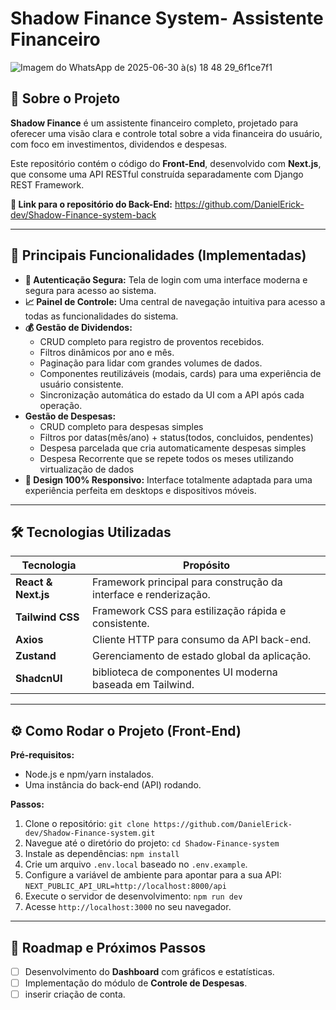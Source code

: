 # Shadow Finance System- Assistente Financeiro

![Imagem do WhatsApp de 2025-06-30 à(s) 18 48 29_6f1ce7f1](https://github.com/user-attachments/assets/eac28cd8-9f51-4c68-9b37-25802b44af69)

## 🚀 Sobre o Projeto

**Shadow Finance** é um assistente financeiro completo, projetado para oferecer uma visão clara e controle total sobre a vida financeira do usuário, com foco em investimentos, dividendos e despesas.

Este repositório contém o código do **Front-End**, desenvolvido com **Next.js**, que consome uma API RESTful construída separadamente com Django REST Framework.

**🔗 Link para o repositório do Back-End:** https://github.com/DanielErick-dev/Shadow-Finance-system-back

---

## 🌟 Principais Funcionalidades (Implementadas)

- **🔐 Autenticação Segura:** Tela de login com uma interface moderna e segura para acesso ao sistema.
- **📈 Painel de Controle:** Uma central de navegação intuitiva para acesso a todas as funcionalidades do sistema.
- **💰 Gestão de Dividendos:**
    - CRUD completo para registro de proventos recebidos.
    - Filtros dinâmicos por ano e mês.
    - Paginação para lidar com grandes volumes de dados.
    - Componentes reutilizáveis (modais, cards) para uma experiência de usuário consistente.
    - Sincronização automática do estado da UI com a API após cada operação.
- **Gestão de Despesas:**
    - CRUD completo para despesas simples
    - Filtros por datas(mês/ano) + status(todos, concluidos, pendentes)
    - Despesa parcelada que cria automaticamente despesas simples
    - Despesa Recorrente que se repete todos os meses utilizando virtualização de dados
- **📱 Design 100% Responsivo:** Interface totalmente adaptada para uma experiência perfeita em desktops e dispositivos móveis.

---

## 🛠️ Tecnologias Utilizadas

| Tecnologia | Propósito |
|---|---|
| **React & Next.js** | Framework principal para construção da interface e renderização. |
| **Tailwind CSS** | Framework CSS para estilização rápida e consistente. |
| **Axios** | Cliente HTTP para consumo da API back-end. |
| **Zustand** | Gerenciamento de estado global da aplicação. |
| **ShadcnUI** | biblioteca de componentes UI moderna baseada em Tailwind. |

---

## ⚙️ Como Rodar o Projeto (Front-End)

**Pré-requisitos:**
- Node.js e npm/yarn instalados.
- Uma instância do back-end (API) rodando.

**Passos:**
1.  Clone o repositório: `git clone https://github.com/DanielErick-dev/Shadow-Finance-system.git`
2.  Navegue até o diretório do projeto: `cd Shadow-Finance-system`
3.  Instale as dependências: `npm install`
4.  Crie um arquivo `.env.local` baseado no `.env.example`.
5.  Configure a variável de ambiente para apontar para a sua API: `NEXT_PUBLIC_API_URL=http://localhost:8000/api`
6.  Execute o servidor de desenvolvimento: `npm run dev`
7.  Acesse `http://localhost:3000` no seu navegador.

---

## 📝 Roadmap e Próximos Passos

- [ ] Desenvolvimento do **Dashboard** com gráficos e estatísticas.
- [ ] Implementação do módulo de **Controle de Despesas**.
- [ ] inserir criação de conta.
